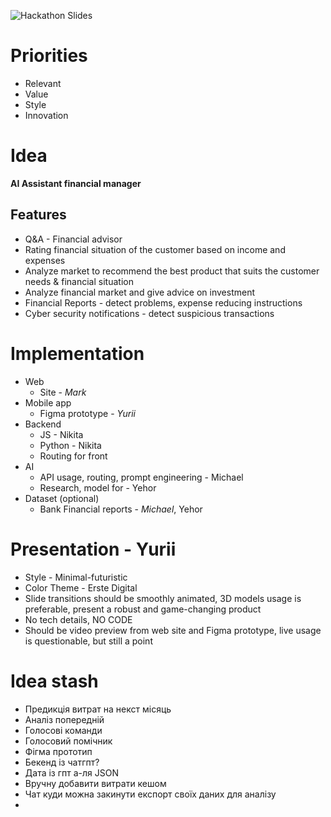 
![Hackathon Slides](https://github.com/CoolmixZero/ErsteDigital_Hackathon/assets/107999456/eb035230-334e-414e-b4bf-0501951505cb)

# Priorities
- Relevant
- Value
- Style
- Innovation
# Idea
**AI Assistant financial manager**
## Features
- Q&A - Financial advisor
- Rating financial situation of the customer based on income and expenses
- Analyze market to recommend the best product that suits the customer needs & financial situation
- Analyze financial market and give advice on investment
- Financial Reports - detect problems, expense reducing instructions
- Cyber security notifications - detect suspicious transactions
# Implementation
- Web
	- Site - *Mark*
- Mobile app
	- Figma prototype -  *Yurii*
- Backend
	- JS - Nikita
	- Python - Nikita
	- Routing for front
- AI
	- API usage, routing, prompt engineering - Michael 
	- Research, model for  - Yehor
- Dataset (optional)
	- Bank Financial reports - *Michael*, Yehor
# Presentation - Yurii
- Style - Minimal-futuristic
- Color Theme - Erste Digital
- Slide transitions should be smoothly animated, 3D models usage is preferable, present a robust and game-changing product
- No tech details, NO CODE
- Should be video preview from web site and Figma prototype, live usage is questionable, but still a point


# Idea stash

- Предикція витрат на некст місяць
- Аналіз попередній
- Голосові команди
- Голосовий помічник
- Фігма прототип
- Бекенд із чатгпт?
- Дата із гпт а-ля JSON
- Вручну добавити витрати кешом
- Чат куди можна закинути експорт своїх даних для аналізу
-

